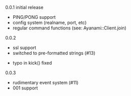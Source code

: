 0.0.1
initial release
+ PING/PONG support
+ config system (realname, port, etc)
+ regular command functions (see: Ayanami::Client.join)

0.0.2
+ ssl support
+ switched to pre-formatted strings (#13)
* typo in kick() fixed

0.0.3
+ rudimentary event system (#11)
+ 001 support
